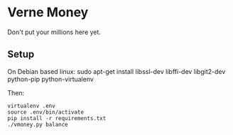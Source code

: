Verne Money
===========

Don't put your millions here yet.

Setup
-----

On Debian based linux:
    sudo apt-get install libssl-dev libffi-dev libgit2-dev python-pip python-virtualenv

Then:

    virtualenv .env
    source .env/bin/activate
    pip install -r requirements.txt
    ./vmoney.py balance
